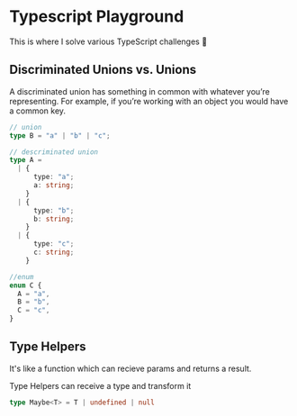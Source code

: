 # Typescript Playground

This is where I solve various TypeScript challenges 🚀

## Discriminated Unions vs. Unions

A discriminated union has something in common with whatever you’re representing. For example, if you’re working with an object you would have a common key.

```ts
// union
type B = "a" | "b" | "c";

// descriminated union
type A =
  | {
      type: "a";
      a: string;
    }
  | {
      type: "b";
      b: string;
    }
  | {
      type: "c";
      c: string;
    }

//enum
enum C {
  A = "a",
  B = "b",
  C = "c",
}
```
## Type Helpers
It's like a function which can recieve params and returns a result.

Type Helpers can receive a type and transform it

```ts
type Maybe<T> = T | undefined | null
```